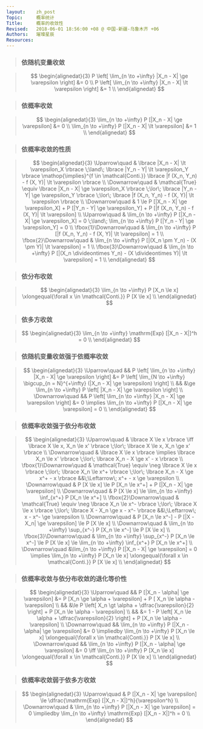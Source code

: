 ```yaml
---
layout:    zh_post
Topic:     概率统计
Title:     概率的收敛性
Revised:   2018-06-01 18:56:00 +08 @ 中国-新疆-乌鲁木齐 +06
Authors:   璀璨星辰
Resources:
---
```


> ### 依随机变量收敛

> $$
> \begin{alignedat}{3}
> P \left[ \lim_{n \to +\infty} |X_n - X| \ge \varepsilon \right] &= 0 \\
> P \left[ \lim_{n \to +\infty} |X_n - X| \lt \varepsilon \right] &= 1 \\
> \end{alignedat}
> $$
>

> ### 依概率收敛

> $$
> \begin{alignedat}{3}
> \lim_{n \to +\infty} P [|X_n - X| \ge \varepsilon] &= 0 \\
> \lim_{n \to +\infty} P [|X_n - X| \lt \varepsilon] &= 1 \\
> \end{alignedat}
> $$
>

> ### 依概率收敛的性质

> $$
> \begin{alignedat}{3}
> \Uparrow\quad           & \lbrace |X_n - X| \lt \varepsilon_X \rbrace \;\land\; \lbrace |Y_n - Y| \lt \varepsilon_Y \rbrace \mathop{\implies}^{f \in \mathcal{Conti.}} \lbrace |f (X_n, Y_n) - f (X, Y)| \lt \varepsilon \rbrace \\
> \Downarrow\quad         & \mathcal{True} \equiv \lbrace |X_n - X| \ge \varepsilon_X \rbrace \;\lor\; \lbrace |Y_n - Y| \ge \varepsilon_Y \rbrace \;\lor\; \lbrace |f (X_n, Y_n) - f (X, Y)| \lt \varepsilon \rbrace \\
> \Downarrow\quad         & 1 \le P [|X_n - X| \ge \varepsilon_X] + P [|Y_n - Y| \ge \varepsilon_Y] + P [|f (X_n, Y_n) - f (X, Y)| \lt \varepsilon] \\
> \Uparrow\quad           & \lim_{n \to +\infty} P [|X_n - X| \ge \varepsilon_X] = 0 \;\land\; \lim_{n \to +\infty} P [|Y_n - Y| \ge \varepsilon_Y] = 0 \\
> \fbox{1}\Downarrow\quad & \lim_{n \to +\infty} P [|f (X_n, Y_n) - f (X, Y)| \lt \varepsilon] = 1 \\
> \fbox{2}\Downarrow\quad & \lim_{n \to +\infty} P [|(X_n \pm Y_n) - (X \pm Y)| \lt \varepsilon] = 1 \\
> \fbox{3}\Downarrow\quad & \lim_{n \to +\infty} P [|(X_n \divideontimes Y_n) - (X \divideontimes Y)| \lt \varepsilon] = 1 \\
> \end{alignedat}
> $$
>

> ### 依分布收敛

> $$
> \begin{alignedat}{3}
> \lim_{n \to +\infty} P [X_n \le x] \xlongequal{\forall x \in \mathcal{Conti.}} P [X \le x] \\
> \end{alignedat}
> $$
>

> ### 依多方收敛

> $$
> \begin{alignedat}{3}
> \lim_{n \to +\infty} \mathrm{Exp} [|X_n - X|]^h = 0 \\
> \end{alignedat}
> $$
>

> ### 依随机变量收敛强于依概率收敛

> $$
> \begin{alignedat}{3}
> \Uparrow\quad   && P \left[ \lim_{n \to +\infty} |X_n - X| \ge \varepsilon \right] &= P \left[ \lim_{N \to +\infty} \bigcup_{n = N}^{+\infty} (|X_n - X| \ge \varepsilon) \right] \\
>                 &&                                                                 &\ge \lim_{n \to +\infty} P \left[ |X_n - X| \ge \varepsilon \right] \\
> \Downarrow\quad && P \left[ \lim_{n \to +\infty} |X_n - X| \ge \varepsilon \right] &= 0 \implies \lim_{n \to +\infty} P [|X_n - X| \ge \varepsilon] = 0 \\
> \end{alignedat}
> $$
>

> ### 依概率收敛强于依分布收敛

> $$
> \begin{alignedat}{3}
> \Uparrow\quad           & \lbrace X \le x \rbrace \iff \lbrace X \le x, X_n \le x' \rbrace \;\lor\; \lbrace X \le x, X_n \ge x' \rbrace \\
> \Downarrow\quad         & \lbrace X \le x \rbrace \implies \lbrace X_n \le x' \rbrace \;\lor\; \lbrace X_n - X \ge x' - x \rbrace \\
> \fbox{1}\Downarrow\quad & \mathcal{True} \equiv \neg \lbrace X \le x \rbrace \;\lor\; \lbrace X_n \le x^+ \rbrace \;\lor\; \lbrace X_n - X \ge x^+ - x \rbrace &&\;\Leftarrow\; x^+ - x \ge \varepsilon \\
> \Downarrow\quad         & P [X \le x] \le P [X_n \le x^+] + P [|X_n - X| \ge \varepsilon] \\
> \Downarrow\quad         & P [X \le x] \le \lim_{n \to +\infty} \inf_{x^+} P [X_n \le x^+] \\
> \fbox{2}\Downarrow\quad & \mathcal{True} \equiv \neg \lbrace X_n \le x^- \rbrace \;\lor\; \lbrace X \le x \rbrace \;\lor\; \lbrace X - X_n \ge x - x^- \rbrace &&\;\Leftarrow\; x - x^- \ge \varepsilon \\
> \Downarrow\quad         & P [X_n \le x^-] - P [|X - X_n| \ge \varepsilon] \le P [X \le x] \\
> \Downarrow\quad         & \lim_{n \to +\infty} \sup_{x^-} P [X_n \le x^-] \le P [X \le x] \\
> \fbox{3}\Downarrow\quad & \lim_{n \to +\infty} \sup_{x^-} P [X_n \le x^-] \le P [X \le x] \le \lim_{n \to +\infty} \inf_{x^+} P [X_n \le x^+] \\
> \Downarrow\quad         &\lim_{n \to +\infty} P [|X_n - X| \ge \varepsilon] = 0 \implies \lim_{n \to +\infty} P [X_n \le x] \xlongequal{\forall x \in \mathcal{Conti.}} P [X \le x] \\
> \end{alignedat}
> $$
>

> ### 依概率收敛与依分布收敛的退化等价性

> $$
> \begin{alignedat}{3}
> \Uparrow\quad   &&                      P [|X_n - \alpha| \ge \varepsilon] &= P [X_n \ge \alpha + \varepsilon] + P [ X_n \le \alpha - \varepsilon] \\
>                 &&                                                         &\le P \left[ X_n \gt \alpha + \dfrac{\varepsilon}{2} \right] + P [X_n \le \alpha - \varepsilon] \\
>                 &&                                                         &= 1 - P \left[ X_n \le \alpha + \dfrac{\varepsilon}{2} \right] + P [X_n \le \alpha - \varepsilon] \\
> \Downarrow\quad && \lim_{n \to +\infty} P [|X_n - \alpha| \ge \varepsilon] &= 0 \impliedby \lim_{n \to +\infty} P [X_n \le x] \xlongequal{\forall x \in \mathcal{Conti.}} P [X \le x] \\
> \Downarrow\quad && \lim_{n \to +\infty} P [|X_n - \alpha| \ge \varepsilon] &= 0 \iff \lim_{n \to +\infty} P [X_n \le x] \xlongequal{\forall x \in \mathcal{Conti.}} P [X \le x] \\
> \end{alignedat}
> $$
>

> ### 依概率收敛弱于依多方收敛

> $$
> \begin{alignedat}{3}
> \Uparrow\quad   & P [|X_n - X| \ge \varepsilon] \le \dfrac{\mathrm{Exp} [|X_n - X|]^h}{\varepsilon^h} \\
> \Downarrow\quad & \lim_{n \to +\infty} P [|X_n - X| \ge \varepsilon] = 0 \impliedby \lim_{n \to +\infty} \mathrm{Exp} [|X_n - X|]^h = 0 \\
> \end{alignedat}
> $$
>


